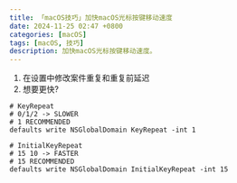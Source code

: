```yaml
---
title: 「macOS技巧」加快macOS光标按键移动速度
date: 2024-11-25 02:47 +0800
categories: [macOS]
tags: [macOS, 技巧]
description: 加快macOS光标按键移动速度。
---
```

1. 在设置中修改案件重复和重复前延迟
2. 想要更快?

```shell
# KeyRepeat
# 0/1/2 -> SLOWER
# 1 RECOMMENDED
defaults write NSGlobalDomain KeyRepeat -int 1

# InitialKeyRepeat
# 15 10 -> FASTER
# 15 RECOMMENDED
defaults write NSGlobalDomain InitialKeyRepeat -int 15
```
